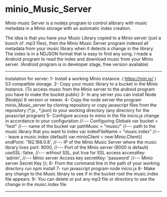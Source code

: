 # minio_Music_Server
Minio music Server is a nodejs program to control alibrary with music metadata in a Minio storage with an automatic index creation.

The idea is that you have your Music Library copied to a Minio server (just a bunch of .mp3 files), then the Minio Music Server program indexed all metadata from your music library when it detects a change in the library. The index is in a NDJSON format that is easy to find any song. I made a Android program to read the index and download music from your Minio server. (Android program is in developer stage, free version available)

----------------------
Instalation for server:
1- Install a working Minio instance. ( https://min.io/ ) S3 compatible storage.
2- Copy your music library to a bucket in the Minio Instance. (To access music from the Minio server to the android program you have to make the bucket public)
3- In any server you can install Node (Nodejs) 6 version or newer.
4- Copy the node server the program  minio_Music_server by cloning repository or copy javascript files from the repository (*.js , *.json) to your working directory (any directory for the javascript program)
5- Configure access to minio in the file inicio.js change in accordance to your configuration
//--- Configuring Globals
    var bucket = "test"                     //--- name of the bucket
    var pathMusic = "music/"                //--- path to the music library that you want to index
    var indexFileName = "music.index"       //--- leave a music.index (default)
    var minioClient = new Minio.Client({
        endPoint: '192.168.0.8',            //--- IP of the Minio Music Server where the music library lives
        port: 9000,                         //--- Port of the Minio server (9000 is default)
        useSSL: false,                      //--- without SSL, put true for SSL access
        accessKey: 'admin',                 //---  Minio server Access key
        secretKey: 'password'               //---  Minio server Secret Key
    });
6- From the command line in the path of your working directory run
    npm install
7- run javascript program
    node inicio.js
8- Make any change to the Music library to see if in the bucket root the music.index file appears.
9- You can delete or put any mp3 file or directory to see the change in the music.index file

----------------------

    

